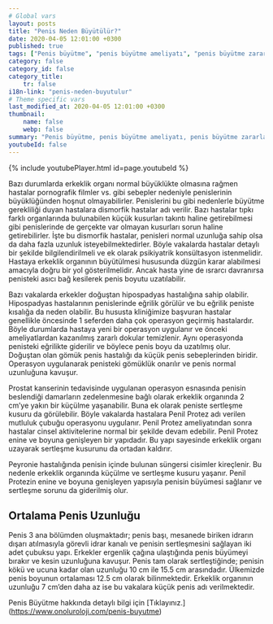 ```yaml
---
# Global vars
layout: posts
title: "Penis Neden Büyütülür?"
date: 2020-04-05 12:01:00 +0300
published: true
tags: ["Penis büyütme", "penis büyütme ameliyatı", "penis büyütme zararı", "penis büyütme fiyat", "penis büyütme nasıl yapılır", "penis büyütme ameliyatı sonrası", "penis büyütme ameliyatı öncesi", "penis estetiği ameliyatı", "penis işlevi",  "penis boyu", "penis büyütme nedir", "penis anatomisi" , "penis nasıl büyütülür" , "ideal penis boyu" , "Türkiye penis boyu ortalaması" , "penis estetiği" , "Ortalama penis boyu" , "penis büyütme tedavi" , "küçük penis tedavi" , "penis büyütme vakum" , "penis extender" , "penis büyütme tedavi" , "şişmanlarda penis büyütme" ]
category: false
category_id: false
category_title:
    tr: false
i18n-link: "penis-neden-buyutulur"
# Theme specific vars
last_modified_at: 2020-04-05 12:01:00 +0300
thumbnail:
    name: false
    webp: false
summary: "Penis büyütme, penis büyütme ameliyatı, penis büyütme zararları, penis büyütme fiyatı, penis büyütme nasıl yapılır, penis büyütme ameliyatı sonrası, penis büyütme ameliyatı öncesi, penis nasıl büyür, penis ameliyatı, penis işlevi, penis boyu, penis boyutları, penis kalınlığı, küçük penis, penis büyütme nedir, penis anatomisi"
youtubeId: false
---
```

{% include youtubePlayer.html id=page.youtubeId %}




Bazı durumlarda erkeklik organı normal büyüklükte olmasına rağmen hastalar pornografik filmler vs. gibi sebepler nedeniyle penislerinin büyüklüğünden hoşnut olmayabilirler. Penislerini bu gibi nedenlerle büyütme gerekliliği duyan hastalara dismorfik hastalar adı verilir. Bazı hastalar tıpkı farklı organlarında bulunabilen küçük kusurları takıntı haline getirebilmesi gibi penislerinde de gerçekte var olmayan kusurları sorun haline getirebilirler. İşte bu dismorfik hastalar, penisleri normal uzunluğa sahip olsa da daha fazla uzunluk isteyebilmektedirler. Böyle vakalarda hastalar detaylı bir şekilde bilgilendirilmeli ve ek olarak psikiyatrik konsültasyon istenmelidir. Hastaya erkeklik organının büyütülmesi hususunda düzgün karar alabilmesi amacıyla doğru bir yol gösterilmelidir. Ancak hasta yine de ısrarcı davranırsa penisteki asıcı bağ kesilerek penis boyutu uzatılabilir.

Bazı vakalarda erkekler doğuştan hipospadyas hastalığına sahip olabilir. Hipospadyas hastalarının penislerinde eğrilik görülür ve bu eğrilik peniste kısalığa da neden olabilir. Bu hususta kliniğimize başvuran hastalar genellikle öncesinde 1 seferden daha çok operasyon geçirmiş hastalardır. Böyle durumlarda hastaya yeni bir operasyon uygulanır ve önceki ameliyatlardan kazanılmış zararlı dokular temizlenir. Aynı operasyonda penisteki eğrilikte giderilir ve böylece penis boyu da uzatılmış olur. Doğuştan olan gömük penis hastalığı da küçük penis sebeplerinden biridir. Operasyon uygulanarak penisteki gömüklük onarılır ve penis normal uzunluğuna kavuşur.

Prostat kanserinin tedavisinde uygulanan operasyon esnasında penisin beslendiği damarların zedelenmesine bağlı olarak erkeklik organında 2 cm’ye yakın bir küçülme yaşanabilir. Buna ek olarak peniste sertleşme kusuru da görülebilir. Böyle vakalarda hastalara Penil Protez adı verilen mutluluk çubuğu operasyonu uygulanır. Penil Protez ameliyatından sonra hastalar cinsel aktivitelerine normal bir şekilde devam edebilir. Penil Protez enine ve boyuna genişleyen bir yapıdadır. Bu yapı sayesinde erkeklik organı uzayarak sertleşme kusurunu da ortadan kaldırır.

Peyronie hastalığında penisin içinde bulunan süngersi cisimler kireçlenir. Bu nedenle erkeklik organında küçülme ve sertleşme kusuru yaşanır. Penil Protezin enine ve boyuna genişleyen yapısıyla penisin büyümesi sağlanır ve sertleşme sorunu da giderilmiş olur.

## Ortalama Penis Uzunluğu

Penis 3 ana bölümden oluşmaktadır; penis başı, mesanede biriken idrarın dışarı atılmasıyla görevli idrar kanalı ve penisin sertleşmesini sağlayan iki adet çubuksu yapı. Erkekler ergenlik çağına ulaştığında penis büyümeyi bırakır ve kesin uzunluğuna kavuşur. Penis tam olarak sertleştiğinde; penisin kökü ve ucuna kadar olan uzunluğu 10 cm ile 15.5 cm arasındadır. Ülkemizde penis boyunun ortalaması 12.5 cm olarak bilinmektedir. Erkeklik organının uzunluğu 7 cm’den daha az ise bu vakalara küçük penis adı verilmektedir.



Penis Büyütme hakkında detaylı bilgi için [Tıklayınız.] (https://www.onoluroloji.com/penis-buyutme)
